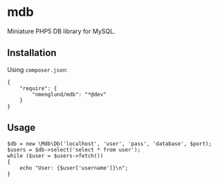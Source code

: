 # mdb

Miniature PHP5 DB library for MySQL.

## Installation

Using `composer.json`:

    {
        "require": {
            "nmenglund/mdb": "*@dev"
        }
    }

## Usage

    $db = new \Mdb\Db('localhost', 'user', 'pass', 'database', $port);
    $users = $db->select('select * from user');
    while ($user = $users->fetch())
    {
        echo "User: {$user['username']}\n";
    }
